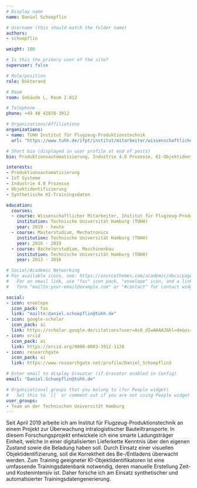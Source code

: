 ```yaml
---
# Display name
name: Daniel Schoepflin

# Username (this should match the folder name)
authors:
- schoepflin

weight: 186

# Is this the primary user of the site?
superuser: false

# Role/position
role: Doktorand

# Room
room: Gebäude L, Raum 2.012

# Telephone
phone: +49 40 42878-3012

# Organizations/Affiliations
organizations:
- name: TUHH Institut für Flugzeug-Produktionstechnik
  url: "https://www.tuhh.de/ifpt/institut/mitarbeiter/wissenschaftliche-mitarbeiter/daniel-schoepflin-msc.html"

# Short bio (displayed in user profile at end of posts)
bio: Produktionsautomatisierung, Industrie 4.0 Prozesse, KI-Objektidentifikation, Datengenerierung, Synthetische Trainingsdaten

interests:
- Produktionsautomatisierung
- IoT Systeme
- Industrie 4.0 Prozesse
- Objektidentifizierung
- Synthetische KI-Trainingsdaten

education:
  courses:
  - course: Wissenschaftlicher Mitarbeiter, Institut für Flugzeug-Produktionstechnik
    institution: Technische Universität Hamburg (TUHH)
    year: 2019 - heute
  - course: Masterstudium, Mechatronics
    institution: Technische Universität Hamburg (TUHH)
    year: 2016 - 2019
  - course: Bachelorstudium, Maschinenbau
    institution: Technische Universität Hamburg (TUHH)
    year: 2013 - 2016

# Social/Academic Networking
# For available icons, see: https://sourcethemes.com/academic/docs/page-builder/#icons
#   For an email link, use "fas" icon pack, "envelope" icon, and a link in the
#   form "mailto:your-email@example.com" or "#contact" for contact widget.

social:
- icon: envelope
  icon_pack: fas
  link: "mailto:daniel.schoepflin@tuhh.de"
- icon: google-scholar
  icon_pack: ai
  link: https://scholar.google.de/citations?user=As8_dIwAAAAJ&hl=de&oi=ao
- icon: orcid
  icon_pack: ai
  link: https://orcid.org/0000-0003-3912-1128
- icon: researchgate
  icon_pack: ai
  link: https://www.researchgate.net/profile/Daniel_Schoepflin3

# Enter email to display Gravatar (if Gravatar enabled in Config)
email: "Daniel.Schoepflin@tuhh.de"

# Organizational groups that you belong to (for People widget)
#   Set this to `[]` or comment out if you are not using People widget.
user_groups:
- Team an der Technischen Universität Hamburg
---
```


Seit April 2019 arbeite ich am Institut für Flugzeug-Produktionstechnik an einem Projekt zur Überwachung intralogistischer Bauteiltransporte. In diesem Forschungsprojekt entwickele ich eine smarte Ladungsträger Einheit, welche in einer digitalisierten Lieferkette Kenntnis über den eigenen Zustand sowie die Beladung haben soll. Durch Einsatz einer visuellen Objektidentifizierung, soll die Korrektheit des Be-/Entladens überwacht werden. Zum Training geeigneter KI-Objektidentifikatoren ist eine umfassende Trainingsdatenbank notwendig, deren manuelle Erstellung Zeit- und Kostenintensiv ist. Daher forsche ich am Einsatz synthetischer und automatisierter Trainingsdatengenerierung. 













